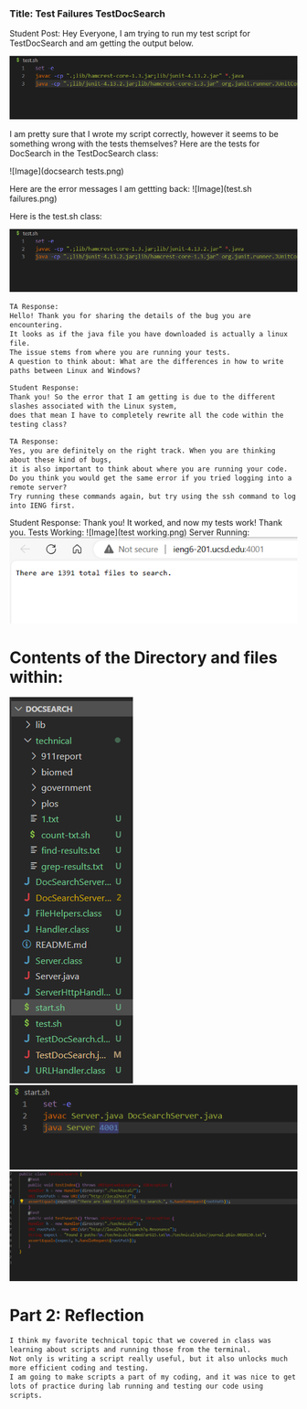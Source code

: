 ### Title: Test Failures TestDocSearch 

Student Post:
Hey Everyone, I am trying to run my test script for TestDocSearch and am getting the output below.

![Image](test.sh.png)

I am pretty sure that I wrote my script correctly, however it seems to be something wrong with the tests themselves?
Here are the tests for DocSearch in the TestDocSearch class:

![Image](docsearch tests.png)

Here are the error messages I am gettting back:
![Image](test.sh failures.png)


Here is the test.sh class:

![Image](test.sh.png)


```
TA Response:
Hello! Thank you for sharing the details of the bug you are encountering.
It looks as if the java file you have downloaded is actually a linux file.
The issue stems from where you are running your tests. 
A question to think about: What are the differences in how to write paths between Linux and Windows?
```

```
Student Response:
Thank you! So the error that I am getting is due to the different slashes associated with the Linux system, 
does that mean I have to completely rewrite all the code within the testing class?
```

```
TA Response:
Yes, you are definitely on the right track. When you are thinking about these kind of bugs,
it is also important to think about where you are running your code.
Do you think you would get the same error if you tried logging into a remote server?
Try running these commands again, but try using the ssh command to log into IENG first.
```
Student Response:
Thank you! It worked, and now my tests work! Thank you.
Tests Working:
![Image](test working.png)
Server Running:
![Image](search.png)

# Contents of the Directory and files within: 
![Image](directory.png)
![Image](start.sh.png)
![Image](TestDocSearch.png)


# Part 2: Reflection
```
I think my favorite technical topic that we covered in class was learning about scripts and running those from the terminal.
Not only is writing a script really useful, but it also unlocks much more efficient coding and testing.
I am going to make scripts a part of my coding, and it was nice to get lots of practice during lab running and testing our code using scripts.

```
